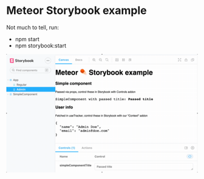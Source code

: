 # Meteor Storybook example

Not much to tell, run:

* npm start
* npm storybook:start

![](.assets/demo.gif)
